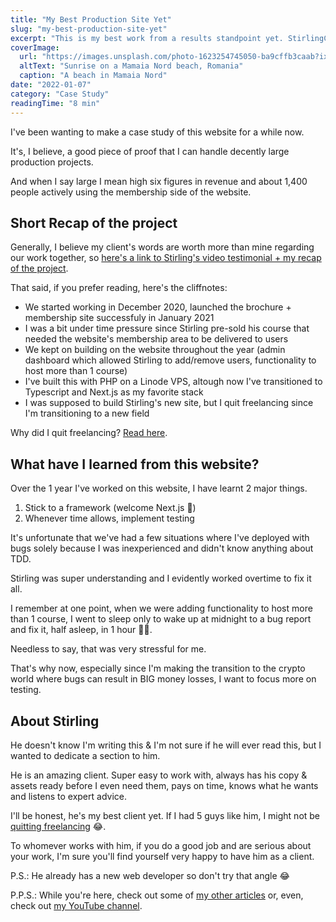 ```yaml
---
title: "My Best Production Site Yet"
slug: "my-best-production-site-yet"
excerpt: "This is my best work from a results standpoint yet. StirlingCooper.com is a membership site that has generated a high six figure USD amount and handled around 1,400 active users."
coverImage:
  url: "https://images.unsplash.com/photo-1623254745050-ba9cffb3caab?ixlib=rb-1.2.1&ixid=MnwxMjA3fDB8MHxwaG90by1wYWdlfHx8fGVufDB8fHx8&auto=format&fit=crop&w=1932&q=80"
  altText: "Sunrise on a Mamaia Nord beach, Romania"
  caption: "A beach in Mamaia Nord"
date: "2022-01-07"
category: "Case Study"
readingTime: "8 min"
---
```


I've been wanting to make a case study of this website for a while now.

It's, I believe, a good piece of proof that I can handle decently large production projects.

And when I say large I mean high six figures in revenue and about 1,400 people actively using the membership side of the website.

## Short Recap of the project

Generally, I believe my client's words are worth more than mine regarding our work together, so [here's a link to Stirling's video testimonial + my recap of the project](https://youtu.be/OpHEtX50HHc).

That said, if you prefer reading, here's the cliffnotes:

- We started working in December 2020, launched the brochure + membership site successfuly in January 2021
- I was a bit under time pressure since Stirling pre-sold his course that needed the website's membership area to be delivered to users
- We kept on building on the website throughout the year (admin dashboard which allowed Stirling to add/remove users, functionality to host more than 1 course)
- I've built this with PHP on a Linode VPS, altough now I've transitioned to Typescript and Next.js as my favorite stack
- I was supposed to build Stirling's new site, but I quit freelancing since I'm transitioning to a new field

Why did I quit freelancing? [Read here](https://alexlazar.dev/posts/why-i-quit-freelancing).

## What have I learned from this website?

Over the 1 year I've worked on this website, I have learnt 2 major things.

1. Stick to a framework (welcome Next.js 🥰)
2. Whenever time allows, implement testing

It's unfortunate that we've had a few situations where I've deployed with bugs solely because I was inexperienced and didn't know anything about TDD.

Stirling was super understanding and I evidently worked overtime to fix it all.

I remember at one point, when we were adding functionality to host more than 1 course, I went to sleep only to wake up at midnight to a bug report and fix it, half asleep, in 1 hour 🤯😂.

Needless to say, that was very stressful for me.

That's why now, especially since I'm making the transition to the crypto world where bugs can result in BIG money losses, I want to focus more on testing.

## About Stirling

He doesn't know I'm writing this & I'm not sure if he will ever read this, but I wanted to dedicate a section to him.

He is an amazing client. Super easy to work with, always has his copy & assets ready before I even need them, pays on time, knows what he wants and listens to expert advice.

I'll be honest, he's my best client yet. If I had 5 guys like him, I might not be [quitting freelancing](https://alexlazar.dev/posts/why-i-quit-freelancing) 😂.

To whomever works with him, if you do a good job and are serious about your work, I'm sure you'll find yourself very happy to have him as a client.

P.S.: He already has a new web developer so don't try that angle 😂

P.P.S.: While you're here, check out some of [my other articles](https://alexlazar.dev) or, even, check out [my YouTube channel](https://www.youtube.com/channel/UCBTlMP2ODwm0_Apy4wMoy5g).
